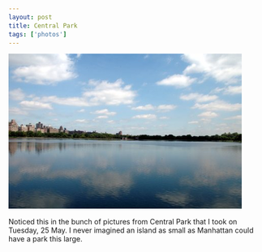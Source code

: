 ```yaml
---
layout: post
title: Central Park
tags: ['photos']
---
```


![Central Park :: Nikon D70 : 1/100s : f/22 : ISO 200](/media/2004/05/central_park.jpg)

Noticed this in the bunch of pictures from Central Park that I took on
Tuesday, 25 May. I never imagined an island as small as Manhattan could
have a park this large.

